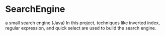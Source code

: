 # SearchEngine
a small search engine (Java)
In this project, techniques like inverted index, regular expression, and quick select are used to build the search engine.
